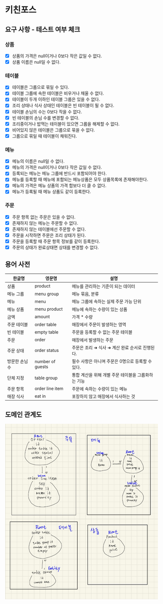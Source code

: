 # 키친포스

## 요구 사항 - 테스트 여부 체크

### 상품
- [x] 상품의 가격은 null이거나 0보다 작은 값일 수 없다.
- [x] 상품 이름은 null일 수 없다.

### 테이블
- [x] 테이블은 그룹으로 묶일 수 있다.
- [x] 테이블 그룹에 속한 테이블은 비우거나 채울 수 없다.
- [x] 테이블이 두개 이하인 테이블 그룹은 있을 수 없다.
- [x] 조리 상태나 식사 상태인 테이블은 빈 테이블이 될 수 없다.
- [x] 테이블 손님의 수는 0보다 작을 수 없다.
- [x] 빈 테이블의 손님 수를 변경할 수 없다.
- [x] 조리중이거나 밥먹는 테이블이 있으면 그룹을 해제할 수 없다.
- [x] 비어있지 않은 테이블은 그룹으로 묶을 수 없다.
- [x] 그룹으로 묶일 때 테이블이 채워진다.

### 메뉴
- [x] 메뉴의 이름은 null일 수 없다.
- [x] 메뉴의 가격은 null이거나 0보다 작은 값일 수 없다.
- [x] 등록되는 메뉴는 메뉴 그룹에 반드시 포함되어야 한다.
- [x] 메뉴를 등록할 때 메뉴에 포함되는 메뉴상품은 모두 상품목록에 존재해야한다.
- [x] 메뉴의 가격은 메뉴 상품의 가격 합보다 더 클 수 없다.
- [x] 메뉴가 등록될 때 메뉴 상품도 같이 등록한다.

### 주문
- [x] 주문 항목 없는 주문은 있을 수 없다.
- [x] 존재하지 않는 메뉴는 주문할 수 없다.
- [x] 존재하지 않는 테이블에선 주문할 수 없다.
- [x] 주문을 시작하면 주문은 조리 상태가 된다.
- [x] 주문을 등록할 때 주문 항목 정보를 같이 등록한다.
- [x] 주문의 상태가 완료상태면 상태를 변경할 수 없다.

## 용어 사전

| 한글명 | 영문명 | 설명 |
| --- | --- | --- |
| 상품 | product | 메뉴를 관리하는 기준이 되는 데이터 |
| 메뉴 그룹 | menu group | 메뉴 묶음, 분류 |
| 메뉴 | menu | 메뉴 그룹에 속하는 실제 주문 가능 단위 |
| 메뉴 상품 | menu product | 메뉴에 속하는 수량이 있는 상품 |
| 금액 | amount | 가격 * 수량 |
| 주문 테이블 | order table | 매장에서 주문이 발생하는 영역 |
| 빈 테이블 | empty table | 주문을 등록할 수 없는 주문 테이블 |
| 주문 | order | 매장에서 발생하는 주문 |
| 주문 상태 | order status | 주문은 조리 ➜ 식사 ➜ 계산 완료 순서로 진행된다. |
| 방문한 손님 수 | number of guests | 필수 사항은 아니며 주문은 0명으로 등록할 수 있다. |
| 단체 지정 | table group | 통합 계산을 위해 개별 주문 테이블을 그룹화하는 기능 |
| 주문 항목 | order line item | 주문에 속하는 수량이 있는 메뉴 |
| 매장 식사 | eat in | 포장하지 않고 매장에서 식사하는 것 |

## 도메인 관계도
![domain_relation.png](domain_relation.png)
